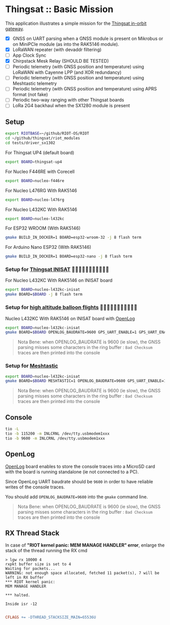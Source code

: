 # Thingsat :: Basic Mission

This application illustrates a simple mission for the [Thingsat in-orbit gateway](https://gricad-gitlab.univ-grenoble-alpes.fr/thingsat/public/-/tree/master/cubesat_mission_3).

* [x] GNSS on UART parsing when a GNSS module is present on Mikrobus or on MiniPCIe module (as into the RAK5146 module).
* [x] LoRaWAN repeater (with devaddr filtering)
* [ ] App Clock Sync
* [x] Chirpstack Mesk Relay (SHOULD BE TESTED)
* [ ] Periodic telemetry (with GNSS position and temperature) using LoRaWAN with Cayenne LPP (and XOR redundancy)
* [ ] Periodic telemetry (with GNSS position and temperature) using Meshtastic telemetry
* [ ] Periodic telemetry (with GNSS position and temperature) using APRS format (not fake)
* [ ] Periodic two-way ranging with other Thingsat boards
* [ ] LoRa 2G4 backhaul when the SX1280 module is present

## Setup

```bash
export RIOTBASE=~/github/RIOT-OS/RIOT
cd ~/github/thingsat/riot_modules
cd tests/driver_sx1302
```

For Thingsat UP4 (default board)
```bash
export BOARD=thingsat-up4
```

For Nucleo F446RE with Corecell
```bash
export BOARD=nucleo-f446re
```

For Nucleo L476RG With RAK5146
```bash
export BOARD=nucleo-l476rg
```

For Nucleo L432KC With RAK5146
```bash
export BOARD=nucleo-l432kc
```

For ESP32 WROOM (With RAK5146)
```bash
gmake BUILD_IN_DOCKER=1 BOARD=esp32-wroom-32 -j 8 flash term
```

For  Arduino Nano ESP32 (With RAK5146)
```bash
gmake BUILD_IN_DOCKER=1 BOARD=esp32-nano -j 8 flash term
```

### Setup for [Thingsat INISAT](https://github.com/csu-grenoble/flatsat/tree/main/Hardware/Thingsat_INISAT#carte-thingsat--inisat----obc--communication-avec-nucleo-l432kc--gateway-rak5146) 📡📡📡📡📡🎈🎈🎈🎈🎈🎈

For Nucleo L432KC With RAK5146 on INISAT board
```bash
export BOARD=nucleo-l432kc-inisat
gmake BOARD=$BOARD -j 8 flash term
```

### Setup for [high altitude balloon flights](https://gricad-gitlab.univ-grenoble-alpes.fr/thingsat/public/-/blob/master/balloons/README.md) 📡📡📡📡📡🎈🎈🎈🎈🎈🎈

Nucleo L432KC With RAK5146 on INISAT board with [OpenLog](https://github.com/CampusIoT/tutorial/tree/master/openlogger)

```bash
export BOARD=nucleo-l432kc-inisat
gmake BOARD=$BOARD OPENLOG_BAUDRATE=9600 GPS_UART_ENABLE=1 GPS_UART_ENABLE_TRACE=0 NO_SHELL=1 -j 8 flash term
```

> Nota Bene: when OPENLOG_BAUDRATE is 9600 (ie slow), the GNSS parsing misses some characters in the ring buffer : `Bad Checksum` traces are then printed into the console

### Setup for [Meshtastic](https://meshtastic.org)

```bash
export BOARD=nucleo-l432kc-inisat
gmake BOARD=$BOARD MESHTASTIC=1 OPENLOG_BAUDRATE=9600 GPS_UART_ENABLE=1 GPS_UART_ENABLE_TRACE=0 NO_SHELL=1 -j 8 flash term
```
> Nota Bene: when OPENLOG_BAUDRATE is 9600 (ie slow), the GNSS parsing misses some characters in the ring buffer : `Bad Checksum` traces are then printed into the console

## Console
```bash
tio -L
tio -b 115200 -m INLCRNL /dev/tty.usbmodem1xxx
tio -b 9600 -m INLCRNL /dev/tty.usbmodem1xxx
```

## OpenLog

[OpenLog](https://github.com/CampusIoT/tutorial/tree/master/openlogger) board enables to store the console traces into a MicroSD card with the board is running standalone (ie not connected to a PC).

Since OpenLog UART baudrate should be `9600` in order to have reliable writes of the console traces.

You should add `OPENLOG_BAUDRATE=9600` into the `gmake` command line.

> Nota Bene: when OPENLOG_BAUDRATE is 9600 (ie slow), the GNSS parsing misses some characters in the ring buffer : `Bad Checksum` traces are then printed into the console

## RX Thread Stack

In case of **"RIOT kernel panic: MEM MANAGE HANDLER" error**, enlarge the stack of the thread running the RX cmd 


```
> lgw rx 10000 4
rxpkt buffer size is set to 4
Waiting for packets...
WARNING: not enough space allocated, fetched 11 packet(s), 7 will be left in RX buffer
*** RIOT kernel panic:
MEM MANAGE HANDLER

*** halted.

Inside isr -12
```

```makefile

CFLAGS += -DTHREAD_STACKSIZE_MAIN=65536U

```

